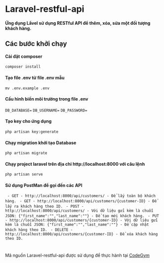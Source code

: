 # Laravel-restful-api
#### Ứng dụng Lẩvel sử dụng RESTful API để thêm, xóa, sửa một đối tượng khách hàng.
## Các bước khởi chạy

#### Cài đặt composer
``composer install``

#### Tạo file .env từ file .env mẫu
``mv .env.example .env``

#### Cấu hình biến môi trường trong file .env
``DB_DATABASE=``
``DB_USERNAME=``
``DB_PASSWORD= ``

#### Tạo key cho ứng dụng
``php artisan key:generate``

#### Chạy migration khởi tạo Database 
``php artisan migrate``

#### Chạy project laravel trên địa chỉ http://localhost:8000 với câu lệnh
``php artisan serve``

#### Sử dụng PostMan để gọi đến các API
`` - GET - http://localhost:8000/api/customers/ - Để lấy toàn bộ khách hàng.``
`` - GET - http://localhost:8000/api/customers/{customer-ID} - Để lấy ra khách hàng theo ID.``
`` - POST - http://localhost:8000/api/customers/ - Với dữ liệu gửi kèm là chuỗi JSON: {"first_name":"","last_name":""} - Để tạo mới khách hàng.``
`` - PUT - http://localhost:8000/api/customers/{customer-ID} - Với dữ liệu gửi kèm là chuỗi JSON: {"first_name":"","last_name":""} - Để cập nhật khách hàng theo ID.``
`` - DELETE - http://localhost:8000/api/customers/{customer-ID} - Để xóa khách hàng theo ID.``
# 
Mã nguồn Laravel-restful-api được sử dụng để thực hành tại [CodeGym](https://codegym.vn)
